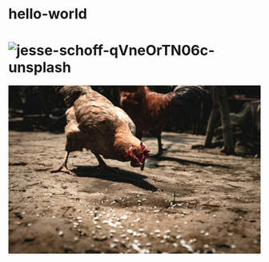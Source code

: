 # hello-world

# ![jesse-schoff-qVneOrTN06c-unsplash](https://github.com/user-attachments/assets/acadc071-23f4-4db5-b538-e8ded35b2d67)

![alt text](https://github.com/Hippy-girl/hello-world/blob/main/jesse-schoff-qVneOrTN06c-unsplash.jpg)